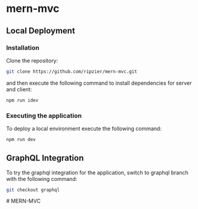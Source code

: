 # mern-mvc

## Local Deployment

### Installation

Clone the repository:

```bash
git clone https://github.com/ripzier/mern-mvc.git
```

and then execute the following command to install dependencies for server and client:

```bash
npm run idev
```

### Executing the application

To deploy a local environment execute the following command:

```bash
npm run dev
```

## GraphQL Integration

To try the graphql integration for the application, switch to graphql branch with the following command:

```bash
git checkout graphql
```
#   M E R N - M V C  
 
